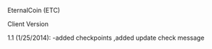 EternalCoin (ETC)

Client Version


1.1 (1/25/2014):
-added checkpoints
,added update check message
